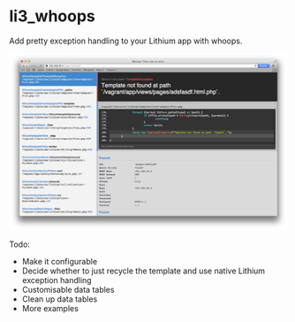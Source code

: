 li3_whoops
==========

Add pretty exception handling to your Lithium app with whoops.

![Whoops](/_docs/img/screen.png)

Todo:

- Make it configurable
- Decide whether to just recycle the template and use native Lithium exception handling
- Customisable data tables
- Clean up data tables
- More examples